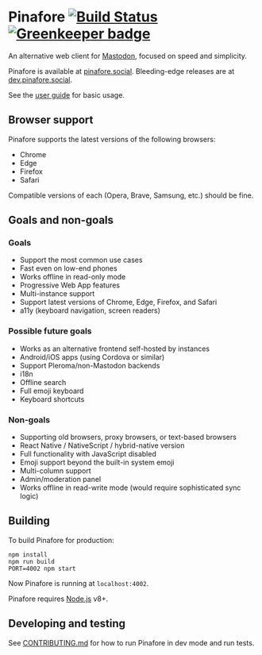 # Pinafore [![Build Status](https://travis-ci.org/nolanlawson/pinafore.svg)](https://travis-ci.org/nolanlawson/pinafore) [![Greenkeeper badge](https://badges.greenkeeper.io/nolanlawson/pinafore.svg)](https://greenkeeper.io/)

An alternative web client for [Mastodon](https://joinmastodon.org]), focused on speed and simplicity.

Pinafore is available at [pinafore.social](https://pinafore.social). Bleeding-edge releases are at [dev.pinafore.social](https://dev.pinafore.social).

See the [user guide](https://github.com/nolanlawson/pinafore/blob/master/docs/User-Guide.md) for basic usage.

## Browser support

Pinafore supports the latest versions of the following browsers:

- Chrome
- Edge
- Firefox
- Safari

Compatible versions of each (Opera, Brave, Samsung, etc.) should be fine.

## Goals and non-goals

### Goals

- Support the most common use cases
- Fast even on low-end phones
- Works offline in read-only mode
- Progressive Web App features
- Multi-instance support
- Support latest versions of Chrome, Edge, Firefox, and Safari
- a11y (keyboard navigation, screen readers)

### Possible future goals

- Works as an alternative frontend self-hosted by instances
- Android/iOS apps (using Cordova or similar)
- Support Pleroma/non-Mastodon backends
- i18n
- Offline search
- Full emoji keyboard
- Keyboard shortcuts

### Non-goals

- Supporting old browsers, proxy browsers, or text-based browsers
- React Native / NativeScript / hybrid-native version
- Full functionality with JavaScript disabled
- Emoji support beyond the built-in system emoji
- Multi-column support
- Admin/moderation panel
- Works offline in read-write mode (would require sophisticated sync logic)

## Building

To build Pinafore for production:

    npm install
    npm run build
    PORT=4002 npm start

Now Pinafore is running at `localhost:4002`.

Pinafore requires [Node.js](https://nodejs.org/en/) v8+.

## Developing and testing

See [CONTRIBUTING.md](https://github.com/nolanlawson/pinafore/blob/master/CONTRIBUTING.md) for 
how to run Pinafore in dev mode and run tests.
